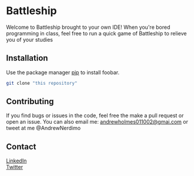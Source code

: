 # Battleship

Welcome to Battleship brought to your own IDE! When you're bored programming in class, feel free to run a quick game of Battleship to relieve you of your studies

## Installation

Use the package manager [pip](https://pip.pypa.io/en/stable/) to install foobar.

```bash
git clone "this repository"
```

## Contributing
If you find bugs or issues in the code, feel free the make a pull request or open an issue. You can also email me: andrewholmes011002@gmai.com or tweet at me @AndrewNerdimo

## Contact
[LinkedIn](https://www.linkedin.com/in/andrewmicholmes/) <br />
[Twitter](https://twitter.com/AndrewNerdimo)
